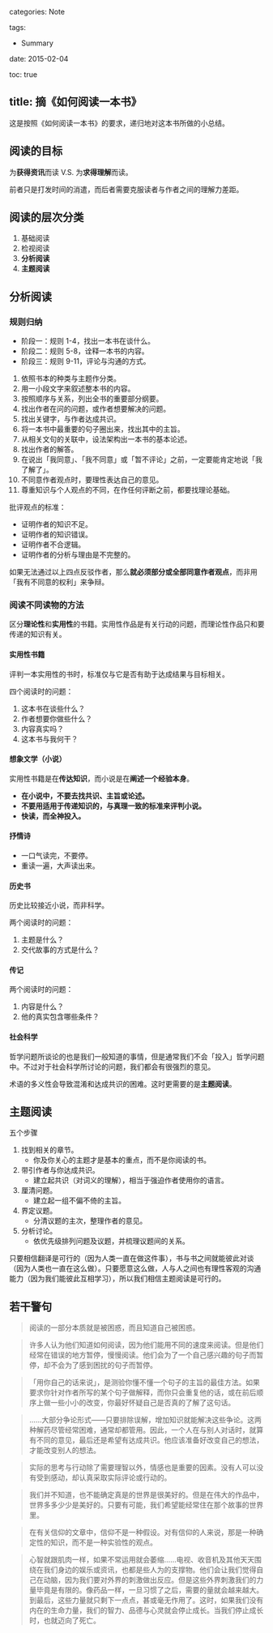 categories: Note

tags:

- Summary

date: 2015-02-04

toc: true

title: 摘《如何阅读一本书》
---

这是按照《如何阅读一本书》的要求，递归地对这本书所做的小总结。

<!--more-->

## 阅读的目标
为**获得资讯**而读 V.S. 为**求得理解**而读。

前者只是打发时间的消遣，而后者需要克服读者与作者之间的理解力差距。

## 阅读的层次分类
1. 基础阅读
2. 检视阅读
3. **分析阅读**
4. **主题阅读**

## 分析阅读

### 规则归纳
* 阶段一：规则 1-4，找出一本书在谈什么。
* 阶段二：规则 5-8，诠释一本书的内容。
* 阶段三：规则 9-11，评论与沟通的方式。

1. 依照书本的种类与主题作分类。
2. 用一小段文字来叙述整本书的内容。
3. 按照顺序与关系，列出全书的重要部分纲要。
4. 找出作者在问的问题，或作者想要解决的问题。
5. 找出关键字，与作者达成共识。
6. 将一本书中最重要的句子圈出来，找出其中的主旨。
7. 从相关文句的关联中，设法架构出一本书的基本论述。
8. 找出作者的解答。
9. 在说出「我同意」、「我不同意」或「暂不评论」之前，一定要能肯定地说「我了解了」。
10. 不同意作者观点时，要理性表达自己的意见。
11. 尊重知识与个人观点的不同，在作任何评断之前，都要找理论基础。

批评观点的标准：

* 证明作者的知识不足。
* 证明作者的知识错误。
* 证明作者不合逻辑。
* 证明作者的分析与理由是不完整的。

如果无法通过以上四点反驳作者，那么**就必须部分或全部同意作者观点**，而非用「我有不同意的权利」来争辩。

### 阅读不同读物的方法
区分**理论性**和**实用性**的书籍。实用性作品是有关行动的问题，而理论性作品只和要传递的知识有关。

#### 实用性书籍
评判一本实用性的书时，标准仅与它是否有助于达成结果与目标相关。

四个阅读时的问题：

1. 这本书在谈些什么？
2. 作者想要你做些什么？
3. 内容真实吗？
4. 这本书与我何干？

#### 想象文学（小说）
实用性书籍是在**传达知识**，而小说是在**阐述一个经验本身**。

* **在小说中，不要去找共识、主旨或论述。**
* **不要用适用于传递知识的，与真理一致的标准来评判小说。**
* **快读，而全神投入。**

#### 抒情诗
* 一口气读完，不要停。
* 重读一遍，大声读出来。

#### 历史书
历史比较接近小说，而非科学。

两个阅读时的问题：

1. 主题是什么？
2. 交代故事的方式是什么？

#### 传记
两个阅读时的问题：

1. 内容是什么？
2. 他的真实包含哪些条件？

#### 社会科学
哲学问题所谈论的也是我们一般知道的事情，但是通常我们不会「投入」哲学问题中。不过对于社会科学所讨论的问题，我们都会有很强烈的意见。

术语的多义性会导致混淆和达成共识的困难。这时更需要的是**主题阅读**。

## 主题阅读
五个步骤

1. 找到相关的章节。
    * 你及你关心的主题才是基本的重点，而不是你阅读的书。
2. 带引作者与你达成共识。
    * 建立起共识（对词义的理解），相当于强迫作者使用你的语言。
3. 厘清问题。
    * 建立起一组不偏不倚的主旨。
4. 界定议题。
    * 分清议题的主次，整理作者的意见。
5. 分析讨论。
    * 依优先级排列问题及议题，并梳理议题间的关系。

只要相信翻译是可行的（因为人类一直在做这件事），书与书之间就能彼此对谈（因为人类也一直在这么做）。只要愿意这么做，人与人之间也有理性客观的沟通能力（因为我们能彼此互相学习），所以我们相信主题阅读是可行的。

## 若干警句
> 阅读的一部分本质就是被困惑，而且知道自己被困惑。

> 许多人认为他们知道如何阅读，因为他们能用不同的速度来阅读。但是他们经常在错误的地方暂停，慢慢阅读。他们会为了一个自己感兴趣的句子而暂停，却不会为了感到困扰的句子而暂停。

> 「用你自己的话来说」，是测验你懂不懂一个句子的主旨的最佳方法。如果要求你针对作者所写的某个句子做解释，而你只会重复他的话，或在前后顺序上做一些小小的改变，你最好怀疑自己是否真的了解了这句话。

> ……大部分争论形式——只要排除误解，增加知识就能解决这些争论。这两种解药尽管经常困难，通常却都管用。因此，一个人在与别人对话时，就算有不同的意见，最后还是希望有达成共识。他应该准备好改变自己的想法，才能改变别人的想法。

> 实际的思考与行动除了需要理智以外，情感也是重要的因素。没有人可以没有受到感动，却认真采取实际评论或行动的。

> 我们并不知道，也不能确定真是的世界是很美好的。但是在伟大的作品中，世界多多少少是美好的。只要有可能，我们希望能经常住在那个故事的世界里。

> 在有关信仰的文章中，信仰不是一种假设。对有信仰的人来说，那是一种确定性的知识，而不是一种实验性的观点。

> 心智就跟肌肉一样，如果不常运用就会萎缩……电视、收音机及其他天天围绕在我们身边的娱乐或资讯，也都是些人为的支撑物。他们会让我们觉得自己在动脑，因为我们要对外界的刺激做出反应。但是这些外界刺激我们的力量毕竟是有限的。像药品一样，一旦习惯了之后，需要的量就会越来越大。到最后，这些力量就只剩下一点点，甚或毫无作用了。这时，如果我们没有内在的生命力量，我们的智力、品德与心灵就会停止成长。当我们停止成长时，也就迈向了死亡。
